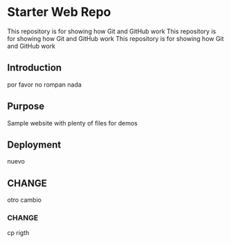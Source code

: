 # Starter Web Repo

This repository is for showing how Git and GitHub work
This repository is for showing how Git and GitHub work
This repository is for showing how Git and GitHub work

## Introduction

por favor no rompan nada

## Purpose

Sample website with plenty of files for demos

## Deployment

nuevo

## CHANGE
otro cambio

### CHANGE
cp rigth